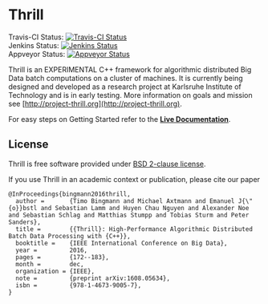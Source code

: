 # Thrill

Travis-CI Status: [![Travis-CI Status](https://travis-ci.org/thrill/thrill.svg?branch=master)](https://travis-ci.org/thrill/thrill)  
Jenkins Status: [![Jenkins Status](http://i10login.iti.kit.edu:8080/buildStatus/icon?job=Thrill)](http://i10login.iti.kit.edu:8080/job/Thrill)  
Appveyor Status: [![Appveyor Status](https://ci.appveyor.com/api/projects/status/ux41q0dc5t2l7u1q/branch/master?svg=true)](https://ci.appveyor.com/project/bingmann/thrill/branch/master)

Thrill is an EXPERIMENTAL C++ framework for algorithmic distributed Big Data batch computations on a cluster of machines.
It is currently being designed and developed as a research project at Karlsruhe Institute of Technology and is in early testing.
More information on goals and mission see [http://project-thrill.org](http://project-thrill.org).

For easy steps on Getting Started refer to the [**Live Documentation**](http://project-thrill.org/docs/master/).

## License

Thrill is free software provided under [BSD 2-clause license](https://github.com/thrill/thrill/blob/master/LICENSE).

If you use Thrill in an academic context or publication, please cite our paper
```
@InProceedings{bingmann2016thrill,
  author =       {Timo Bingmann and Michael Axtmann and Emanuel J{\"{o}}bstl and Sebastian Lamm and Huyen Chau Nguyen and Alexander Noe and Sebastian Schlag and Matthias Stumpp and Tobias Sturm and Peter Sanders},
  title =        {{Thrill}: High-Performance Algorithmic Distributed Batch Data Processing with {C++}},
  booktitle =    {IEEE International Conference on Big Data},
  year =         2016,
  pages =        {172--183},
  month =        dec,
  organization = {IEEE},
  note =         {preprint arXiv:1608.05634},
  isbn =         {978-1-4673-9005-7},
}
```
